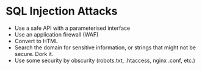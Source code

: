 # SQL Injection Attacks

* Use a safe API with a parameterised interface
* Use an application firewall (WAF)
* Convert to HTML
* Search the domain for sensitive information, or strings that might not be secure. Dork it.
* Use some security by obscurity (robots.txt, .htaccess, nginx .conf, etc.)
